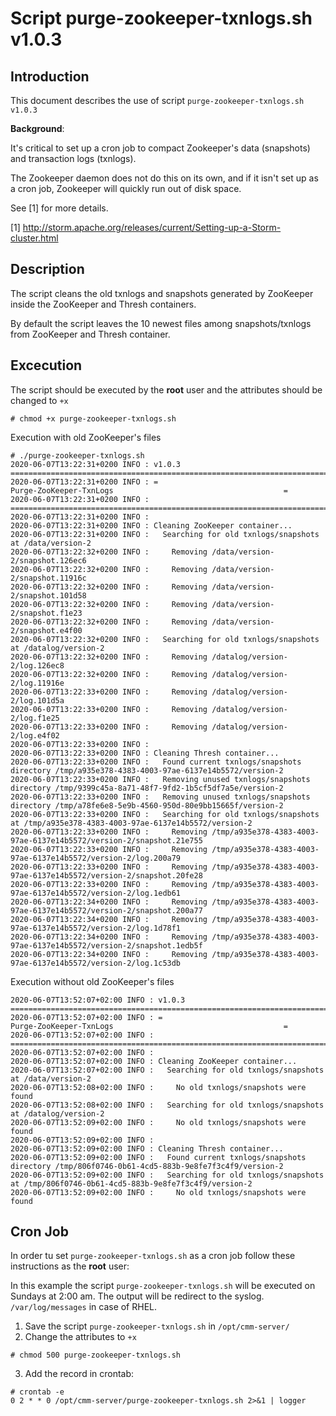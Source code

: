 # Script purge-zookeeper-txnlogs.sh v1.0.3

## Introduction

This document describes the use of script `purge-zookeeper-txnlogs.sh v1.0.3`

**Background**:

It's critical to set up a cron job to compact Zookeeper's data (snapshots) and transaction logs (txnlogs).

The Zookeeper daemon does not do this on its own, and if it isn't set up as a cron job,
Zookeeper will quickly run out of disk space.

See [1] for more details.

[1] http://storm.apache.org/releases/current/Setting-up-a-Storm-cluster.html

## Description

The script cleans the old txnlogs and snapshots generated by ZooKeeper inside the ZooKeeper and Thresh containers.

By default the script leaves the 10 newest files among snapshots/txnlogs from ZooKeeper and Thresh container.

## Excecution

The script should be executed by the **root** user and the attributes should be changed to `+x`
```
# chmod +x purge-zookeeper-txnlogs.sh
```

Execution with old ZooKeeper's files
```
# ./purge-zookeeper-txnlogs.sh
2020-06-07T13:22:31+0200 INFO : v1.0.3 ==========================================================================================
2020-06-07T13:22:31+0200 INFO : =                                  Purge-ZooKeeper-TxnLogs                                      =
2020-06-07T13:22:31+0200 INFO : =================================================================================================
2020-06-07T13:22:31+0200 INFO : 
2020-06-07T13:22:31+0200 INFO : Cleaning ZooKeeper container...
2020-06-07T13:22:31+0200 INFO :   Searching for old txnlogs/snapshots at /data/version-2
2020-06-07T13:22:32+0200 INFO :     Removing /data/version-2/snapshot.126ec6
2020-06-07T13:22:32+0200 INFO :     Removing /data/version-2/snapshot.11916c
2020-06-07T13:22:32+0200 INFO :     Removing /data/version-2/snapshot.101d58
2020-06-07T13:22:32+0200 INFO :     Removing /data/version-2/snapshot.f1e23
2020-06-07T13:22:32+0200 INFO :     Removing /data/version-2/snapshot.e4f00
2020-06-07T13:22:32+0200 INFO :   Searching for old txnlogs/snapshots at /datalog/version-2
2020-06-07T13:22:32+0200 INFO :     Removing /datalog/version-2/log.126ec8
2020-06-07T13:22:32+0200 INFO :     Removing /datalog/version-2/log.11916e
2020-06-07T13:22:33+0200 INFO :     Removing /datalog/version-2/log.101d5a
2020-06-07T13:22:33+0200 INFO :     Removing /datalog/version-2/log.f1e25
2020-06-07T13:22:33+0200 INFO :     Removing /datalog/version-2/log.e4f02
2020-06-07T13:22:33+0200 INFO : 
2020-06-07T13:22:33+0200 INFO : Cleaning Thresh container...
2020-06-07T13:22:33+0200 INFO :   Found current txnlogs/snapshots directory /tmp/a935e378-4383-4003-97ae-6137e14b5572/version-2
2020-06-07T13:22:33+0200 INFO :   Removing unused txnlogs/snapshots directory /tmp/9399c45a-8a71-48f7-9fd2-1b5cf5df7a5e/version-2
2020-06-07T13:22:33+0200 INFO :   Removing unused txnlogs/snapshots directory /tmp/a78fe6e8-5e9b-4560-950d-80e9bb15665f/version-2
2020-06-07T13:22:33+0200 INFO :   Searching for old txnlogs/snapshots at /tmp/a935e378-4383-4003-97ae-6137e14b5572/version-2
2020-06-07T13:22:33+0200 INFO :     Removing /tmp/a935e378-4383-4003-97ae-6137e14b5572/version-2/snapshot.21e755
2020-06-07T13:22:33+0200 INFO :     Removing /tmp/a935e378-4383-4003-97ae-6137e14b5572/version-2/log.200a79
2020-06-07T13:22:33+0200 INFO :     Removing /tmp/a935e378-4383-4003-97ae-6137e14b5572/version-2/snapshot.20fe28
2020-06-07T13:22:33+0200 INFO :     Removing /tmp/a935e378-4383-4003-97ae-6137e14b5572/version-2/log.1edb61
2020-06-07T13:22:34+0200 INFO :     Removing /tmp/a935e378-4383-4003-97ae-6137e14b5572/version-2/snapshot.200a77
2020-06-07T13:22:34+0200 INFO :     Removing /tmp/a935e378-4383-4003-97ae-6137e14b5572/version-2/log.1d78f1
2020-06-07T13:22:34+0200 INFO :     Removing /tmp/a935e378-4383-4003-97ae-6137e14b5572/version-2/snapshot.1edb5f
2020-06-07T13:22:34+0200 INFO :     Removing /tmp/a935e378-4383-4003-97ae-6137e14b5572/version-2/log.1c53db
```

Execution without old ZooKeeper's files
```
2020-06-07T13:52:07+02:00 INFO : v1.0.3 ==========================================================================================
2020-06-07T13:52:07+02:00 INFO : =                                  Purge-ZooKeeper-TxnLogs                                      =
2020-06-07T13:52:07+02:00 INFO : =================================================================================================
2020-06-07T13:52:07+02:00 INFO :
2020-06-07T13:52:07+02:00 INFO : Cleaning ZooKeeper container...
2020-06-07T13:52:07+02:00 INFO :   Searching for old txnlogs/snapshots at /data/version-2
2020-06-07T13:52:08+02:00 INFO :     No old txnlogs/snapshots were found
2020-06-07T13:52:08+02:00 INFO :   Searching for old txnlogs/snapshots at /datalog/version-2
2020-06-07T13:52:09+02:00 INFO :     No old txnlogs/snapshots were found
2020-06-07T13:52:09+02:00 INFO :
2020-06-07T13:52:09+02:00 INFO : Cleaning Thresh container...
2020-06-07T13:52:09+02:00 INFO :   Found current txnlogs/snapshots directory /tmp/806f0746-0b61-4cd5-883b-9e8fe7f3c4f9/version-2
2020-06-07T13:52:09+02:00 INFO :   Searching for old txnlogs/snapshots at /tmp/806f0746-0b61-4cd5-883b-9e8fe7f3c4f9/version-2
2020-06-07T13:52:09+02:00 INFO :     No old txnlogs/snapshots were found
```

## Cron Job

In order tu set `purge-zookeeper-txnlogs.sh` as a cron job follow these instructions as the **root** user:

In this example the script `purge-zookeeper-txnlogs.sh` will be executed on Sundays at 2:00 am.
The output will be redirect to the syslog. `/var/log/messages` in case of RHEL.

1. Save the script `purge-zookeeper-txnlogs.sh` in `/opt/cmm-server/`
2. Change the attributes to `+x`
```
# chmod 500 purge-zookeeper-txnlogs.sh
```

3. Add the record in crontab:

```
# crontab -e
0 2 * * 0 /opt/cmm-server/purge-zookeeper-txnlogs.sh 2>&1 | logger
```
